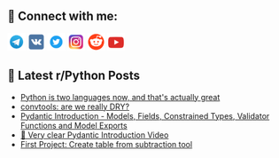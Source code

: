 ## 🔎 Connect with me:
[<img src="https://github.com/bullbesh/bullbesh/blob/main/images/Telegram.png" width="32" height="32" />](https://t.me/bullbesh)
[<img src="https://github.com/bullbesh/bullbesh/blob/main/images/VK.png" width="32" height="32" />](https://vk.com/bullbesh)
[<img src="https://github.com/bullbesh/bullbesh/blob/main/images/Twitter.png" width="32" height="32" />](https://twitter.com/bullbesh1)
[<img src="https://github.com/bullbesh/bullbesh/blob/main/images/Instagram.png" width="32" height="32" />](https://www.instagram.com/bullbesh)
[<img src="https://github.com/bullbesh/bullbesh/blob/main/images/Reddit.png" width="32" height="32" />](https://www.reddit.com/user/bullbesh)
[<img src="https://github.com/bullbesh/bullbesh/blob/main/images/YouTube.png" width="32" height="32" />](https://www.youtube.com/channel/UCtfjRs6uzgq5mfm8S06WTcg)

## 📕 Latest r/Python Posts
<!-- BLOG-POST-LIST:START -->
- [Python is two languages now, and that&#39;s actually great](https://www.reddit.com/r/Python/comments/11dc82i/python_is_two_languages_now_and_thats_actually/)
- [convtools: are we really DRY?](https://www.reddit.com/r/Python/comments/11dc6jb/convtools_are_we_really_dry/)
- [Pydantic Introduction - Models, Fields, Constrained Types, Validator Functions and Model Exports](https://www.reddit.com/r/Python/comments/11dc0hd/pydantic_introduction_models_fields_constrained/)
- [🐍 Very clear Pydantic Introduction Video](https://www.reddit.com/r/Python/comments/11dapxk/very_clear_pydantic_introduction_video/)
- [First Project: Create table from subtraction tool](https://www.reddit.com/r/Python/comments/11d9ucc/first_project_create_table_from_subtraction_tool/)
<!-- BLOG-POST-LIST:END -->

